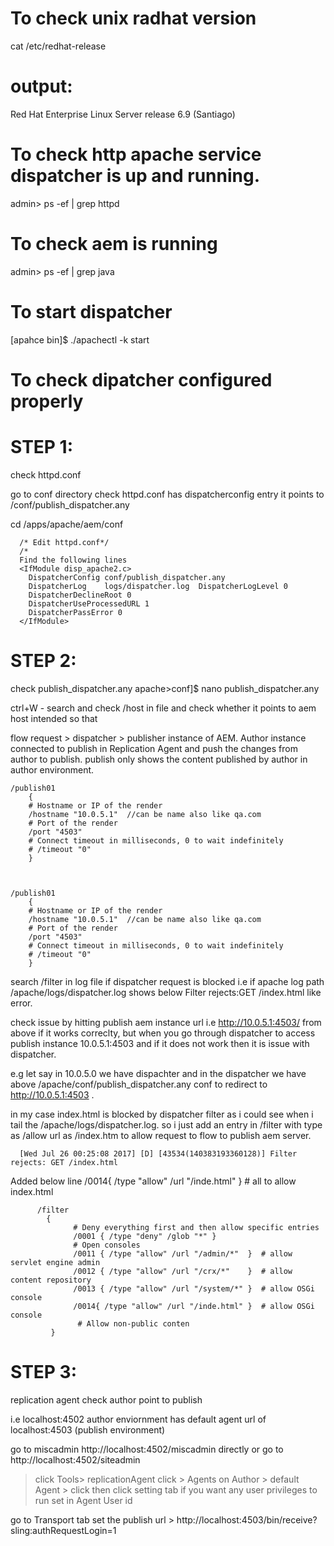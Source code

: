 To check unix radhat version
=============================

cat /etc/redhat-release

output:
=======

Red Hat Enterprise Linux Server release 6.9 (Santiago)


To check http apache service dispatcher is up and running.
==========================================================
admin> ps -ef | grep httpd 


To check aem is running
========================
admin> ps -ef | grep java


To start dispatcher
===================
[apahce bin]$ ./apachectl -k start


To check dipatcher configured properly
=======================================

STEP 1:
========

check httpd.conf

go to conf directory check httpd.conf has dispatcherconfig entry it points to /conf/publish_dispatcher.any

cd /apps/apache/aem/conf


      /* Edit httpd.conf*/
      /*
      Find the following lines
      <IfModule disp_apache2.c>
        DispatcherConfig conf/publish_dispatcher.any
        DispatcherLog    logs/dispatcher.log  DispatcherLogLevel 0
        DispatcherDeclineRoot 0
        DispatcherUseProcessedURL 1
        DispatcherPassError 0
      </IfModule>

STEP 2:
======
check publish_dispatcher.any
apache>conf]$ nano publish_dispatcher.any

ctrl+W  - search and check /host in file and check whether it points to aem host intended so that

flow request > dispatcher > publisher instance of AEM.
Author instance connected to publish in Replication Agent and push the changes from author to publish.
publish only shows the content published by author in author environment.



    /publish01
        {
        # Hostname or IP of the render
        /hostname "10.0.5.1"  //can be name also like qa.com
        # Port of the render
        /port "4503"
        # Connect timeout in milliseconds, 0 to wait indefinitely
        # /timeout "0"
        }



    /publish01
        {
        # Hostname or IP of the render
        /hostname "10.0.5.1"  //can be name also like qa.com
        # Port of the render
        /port "4503"
        # Connect timeout in milliseconds, 0 to wait indefinitely
        # /timeout "0"
        }

search /filter in log file if dispatcher request is blocked i.e if apache log path /apache/logs/dispatcher.log shows below Filter rejects:GET /index.html like error.

check issue by hitting publish aem instance url i.e  http://10.0.5.1:4503/ from above if it works correclty, but when you go 
through dispatcher to access publish instance 10.0.5.1:4503 and if it does not work then it is issue with dispatcher.

e.g let say in 10.0.5.0 we have dispachter and in the dispatcher we have above /apache/conf/publish_dispatcher.any conf to redirect to http://10.0.5.1:4503 . 


in my case index.html is blocked by dispatcher filter  as i could see when i tail the /apache/logs/dispatcher.log. so i just add an entry in /filter with type as /allow url as /index.htm to allow request to flow to publish aem server.

      [Wed Jul 26 00:25:08 2017] [D] [43534(140383193360128)] Filter rejects: GET /index.html

Added below line  /0014{ /type "allow" /url "/inde.html" }  # all to allow index.html

          /filter
            {
                  # Deny everything first and then allow specific entries
                  /0001 { /type "deny" /glob "*" }
                  # Open consoles
                  /0011 { /type "allow" /url "/admin/*"  }  # allow servlet engine admin
                  /0012 { /type "allow" /url "/crx/*"    }  # allow content repository
                  /0013 { /type "allow" /url "/system/*" }  # allow OSGi console
                  /0014{ /type "allow" /url "/inde.html" }  # allow OSGi console
                   # Allow non-public conten
             }
             

STEP 3:
======
replication agent check author point to publish

i.e localhost:4502 author enviornment has default agent url of localhost:4503 (publish environment)

go to miscadmin http://localhost:4502/miscadmin directly or go to http://localhost:4502/siteadmin 

> click Tools> replicationAgent  click > Agents on Author > default Agent > click then click  setting tab if you want
any user privileges to run set in Agent User id

go to Transport tab set the publish url > http://localhost:4503/bin/receive?sling:authRequestLogin=1




